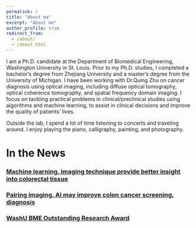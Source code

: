 ```yaml
---
permalink: /
title: "About me"
excerpt: "About me"
author_profile: true
redirect_from: 
  - /about/
  - /about.html
---
```

I am a Ph.D. candidate at the Department of Biomedical Engineering, Washington University in St. Louis. Prior to my Ph.D. studies, I completed a bachelor’s degree from Zhejiang University and a master’s degree from the University of Michigan. I have been working with Dr.Quing Zhu on cancer diagnosis using optical imaging, including diffuse optical tomography, optical coherence tomography, and spatial frequency domain imaging. I focus on tackling practical problems in clinical/preclinical studies using algorithms and machine learning, to assist in clinical decisions and improve the quality of patients’ lives.

Outside the lab, I spend a lot of time listening to concerts and traveling around. I enjoy playing the piano, calligraphy, painting, and photography. 


# In the News
### [Machine learning, imaging technique provide better insight into colorectal tissue](https://engineering.wustl.edu/news/2020/Machine-learning-imaging-technique-provide-better-insight-into-colorectal-tissue.html)
### [Pairing imaging, AI may improve colon cancer screening, diagnosis](https://source.wustl.edu/2022/08/pairing-imaging-ai-may-improve-colon-cancer-screening-diagnosis/)
### [WashU BME Outstanding Research Award](https://twitter.com/WashUBME/status/1521575056337514496)
 

